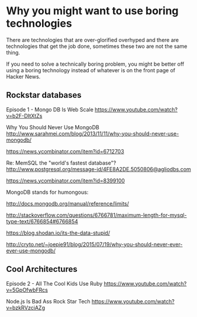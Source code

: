 # Why you might want to use boring technologies

<p>
    There are technologies that are over-glorified overhyped and there are technologies that get the job done, sometimes
    these two are not the same thing.
</p>
<p>
    If you need to solve a technically boring problem, you might be better off using a boring technology instead of
    whatever is on the front page of Hacker News.
</p>
<h2>Rockstar databases</h2>
<p>
    Episode 1 - Mongo DB Is Web Scale
    <a href="https://www.youtube.com/watch?v=b2F-DItXtZs">https://www.youtube.com/watch?v=b2F-DItXtZs</a>
</p>
<p>
    Why You Should Never Use MongoDB
    <a href="http://www.sarahmei.com/blog/2013/11/11/why-you-should-never-use-mongodb/"
        >http://www.sarahmei.com/blog/2013/11/11/why-you-should-never-use-mongodb/</a
    >
</p>
<p><a href="https://news.ycombinator.com/item?id=6712703">https://news.ycombinator.com/item?id=6712703</a></p>
<p>
    Re: MemSQL the &quot;world's fastest database&quot;?
    <a href="http://www.postgresql.org/message-id/4FE8A2DE.5050806@agliodbs.com"
        >http://www.postgresql.org/message-id/4FE8A2DE.5050806@agliodbs.com</a
    >
</p>
<p><a href="https://news.ycombinator.com/item?id=8399100">https://news.ycombinator.com/item?id=8399100</a></p>
<p>MongoDB stands for humongous:</p>
<p><a href="http://docs.mongodb.org/manual/reference/limits/">http://docs.mongodb.org/manual/reference/limits/</a></p>
<p>
    <a href="http://stackoverflow.com/questions/6766781/maximum-length-for-mysql-type-text/6766854#6766854"
        >http://stackoverflow.com/questions/6766781/maximum-length-for-mysql-type-text/6766854#6766854</a
    >
</p>
<p><a href="https://blog.shodan.io/its-the-data-stupid/">https://blog.shodan.io/its-the-data-stupid/</a></p>
<p>
    <a href="http://cryto.net/~joepie91/blog/2015/07/19/why-you-should-never-ever-ever-use-mongodb/"
        >http://cryto.net/~joepie91/blog/2015/07/19/why-you-should-never-ever-ever-use-mongodb/</a
    >
</p>
<h2>Cool Architectures</h2>
<p>
    Episode 2 - All The Cool Kids Use Ruby
    <a href="https://www.youtube.com/watch?v=5GpOfwbFRcs">https://www.youtube.com/watch?v=5GpOfwbFRcs</a>
</p>
<p>
    Node.js Is Bad Ass Rock Star Tech
    <a href="https://www.youtube.com/watch?v=bzkRVzciAZg">https://www.youtube.com/watch?v=bzkRVzciAZg</a>
</p>
